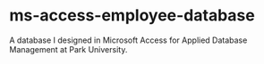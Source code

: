 # ms-access-employee-database
A database I designed in Microsoft Access for Applied Database Management at Park University.
